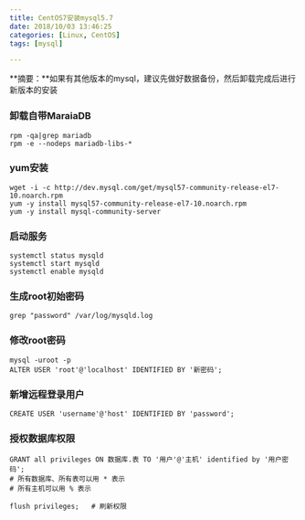 ```yaml
---
title: CentOS7安装mysql5.7
date: 2018/10/03 13:46:25
categories: [Linux, CentOS]
tags: [mysql]

---
```

**摘要：**如果有其他版本的mysql，建议先做好数据备份，然后卸载完成后进行新版本的安装

<!-- more -->

### 卸载自带MaraiaDB

```shell
rpm -qa|grep mariadb
rpm -e --nodeps mariadb-libs-*
```

### yum安装

```shell
wget -i -c http://dev.mysql.com/get/mysql57-community-release-el7-10.noarch.rpm
yum -y install mysql57-community-release-el7-10.noarch.rpm
yum -y install mysql-community-server
```

### 启动服务

```shell
systemctl status mysqld
systemctl start mysqld
systemctl enable mysqld
```

### 生成root初始密码

`grep "password" /var/log/mysqld.log`

### 修改root密码

```mysql
mysql -uroot -p
ALTER USER 'root'@'localhost' IDENTIFIED BY '新密码';
```

### 新增远程登录用户

```mysql
CREATE USER 'username'@'host' IDENTIFIED BY 'password';
```

### 授权数据库权限

```mysql
GRANT all privileges ON 数据库.表 TO '用户'@'主机' identified by '用户密码';
# 所有数据库、所有表可以用 * 表示
# 所有主机可以用 % 表示

flush privileges;	# 刷新权限
```



